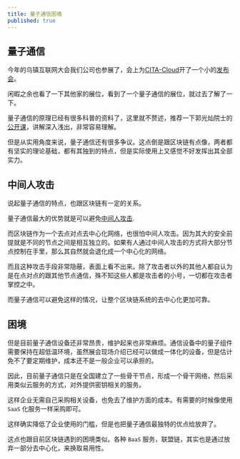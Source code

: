 ```yaml
---
title: 量子通信困境
published: true 
---
```


## 量子通信

今年的乌镇互联网大会我们公司也参展了，会上为[CITA-Cloud](https://github.com/cita-cloud)开了一个小的[发布会](https://talk.citahub.com/t/topic/1798)。

闲暇之余也看了一下其他家的展位，看到了一个量子通信的展位，就过去了解了一下。

量子通信的原理已经有很多科普的资料了，这里就不赘述，推荐一下郭光灿院士的[公开课](http://open.163.com/newview/movie/free?pid=M8E4V7EMN&mid=M8E57U38L)，讲解深入浅出，非常容易理解。

但是从实用角度来说，量子通信还有很多争议。这点倒是跟区块链有点像，两者都有坚实的理论基础，都有其独到的特点，但是实际使用上又感觉不好发挥出其全部实力。

## 中间人攻击

说起量子通信的特点，也跟区块链有一定的关系。

量子通信最大的优势就是可以避免[中间人攻击](https://baike.baidu.com/item/%E4%B8%AD%E9%97%B4%E4%BA%BA%E6%94%BB%E5%87%BB).

而区块链作为一个去点对点去中心化网络，也很怕中间人攻击。因为其大的安全前提就是不同的节点之间是相互独立的。如果有人通过中间人攻击的方式将大部分节点控制在手里，那么其自然就会退化成一个中心化的网络。

而且这种攻击手段非常隐蔽，表面上看不出来。除了攻击者以外的其他人都自认为是在点对点的跟其他节点通信，殊不知这些人都是攻击者的小号，一切都在攻击者掌控之中。

而量子通信可以避免这样的情况，让整个区块链系统的去中心化更加可靠。

## 困境

但是目前量子通信设备还非常昂贵，维护起来也非常麻烦。通信设备中的量子组件需要保持在超低温环境，虽然展会现场介绍已经可以做成一体化的设备，但是估计免不了要定期维护，成本还不是一般企业可以承担的。

因此，目前量子通信只是在全国建立了一些骨干节点，形成一个骨干网络，然后采用类似云服务的方式，对外提供密钥相关的服务。

这样企业无需自己采购相关设备，也免去了维护方面的成本。有需要的时候像使用 `SaaS` 化服务一样采购即可。

这样确实降低了企业使用的门槛，但是也把量子通信最独特的优点给放弃了。

这点也跟目前区块链遇到的困境类似。各种 `BaaS` 服务，联盟链，其实也是通过放弃一部分去中心化，来换取易用性。

